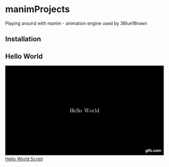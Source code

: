 # manimProjects
Playing around with manim - animation engine used by 3Blue1Brown
## Installation
## Hello World
![Alt Text](https://github.com/sujay-mahadik/manimProjects/blob/master/gifs/hello_world.gif)
[Hello World Script](https://github.com/sujay-mahadik/manimProjects/blob/master/scripts/hello_world.py)
<!--stackedit_data:
eyJoaXN0b3J5IjpbLTE3NDAyNzA5NzcsODYzNzAzNDU2XX0=
-->